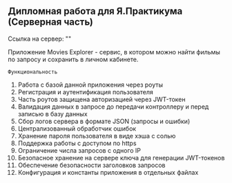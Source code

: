 ## Дипломная работа для Я.Практикума (Серверная часть)

Ссылка на сервер: ""

Приложение Movies Explorer - сервис, в котором можно найти фильмы по запросу и сохранить в личном кабинете.

`Функциональность`

  1. Работа с базой данной приложения через роуты
  2. Регистрация и аутентификация пользователя
  3. Часть роутов защищена авторизацией через JWT-токен
  4. Валидация данных в запросе до передачи контроллеру и перед записью в базу данных
  5. Сбор логов сервера в формате JSON (запросы и ошибки)
  6. Централизованный обработчик ошибок
  7. Хранение пароля пользователя в виде хэша с солью
  8. Поддержка работы с доступом по https
  9. Ограничение числа запросов с одного IP
  10. Безопасное хранение на сервере ключа для генерации JWT-токенов
  11. Обеспечение безопасности заголовков запросов
  12. Конфигурация и константы приложения в отдельных файлах